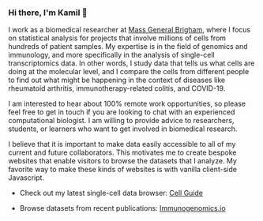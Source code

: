 ### Hi there, I'm Kamil 👋 

I work as a biomedical researcher at [Mass General Brigham][1], where I focus
on statistical analysis for projects that involve millions of cells from
hundreds of patient samples. My expertise is in the field of genomics and
immunology, and more specifically in the analysis of single-cell
transcriptomics data. In other words, I study data that tells us what cells are
doing at the molecular level, and I compare the cells from different people to
find out what might be happening in the context of diseases like rheumatoid
arthritis, immunotherapy-related colitis, and COVID-19.

I am interested to hear about 100% remote work opportunities, so please feel
free to get in touch if you are looking to chat with an experienced
computational biologist. I am willing to provide advice to researchers,
students, or learners who want to get involved in biomedical research.

I believe that it is important to make data easily accessible to all of my
current and future collaborators. This motivates me to create bespoke websites
that enable visitors to browse the datasets that I analyze. My favorite way to
make these kinds of websites is with vanilla client-side Javascript.

- Check out my latest single-cell data browser: [Cell Guide](https://cell.guide)

- Browse datasets from recent publications: [Immunogenomics.io](https://immunogenomics.io)

[1]: https://www.massgeneralbrigham.org/

